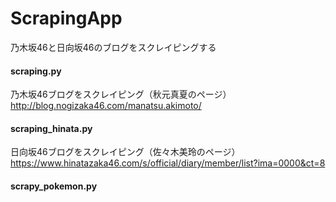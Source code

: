 # ScrapingApp
乃木坂46と日向坂46のブログをスクレイピングする
#### scraping.py
乃木坂46ブログをスクレイピング（秋元真夏のページ）  
http://blog.nogizaka46.com/manatsu.akimoto/
#### scraping_hinata.py
日向坂46ブログをスクレイピング（佐々木美玲のページ）  
https://www.hinatazaka46.com/s/official/diary/member/list?ima=0000&ct=8
#### scrapy_pokemon.py


